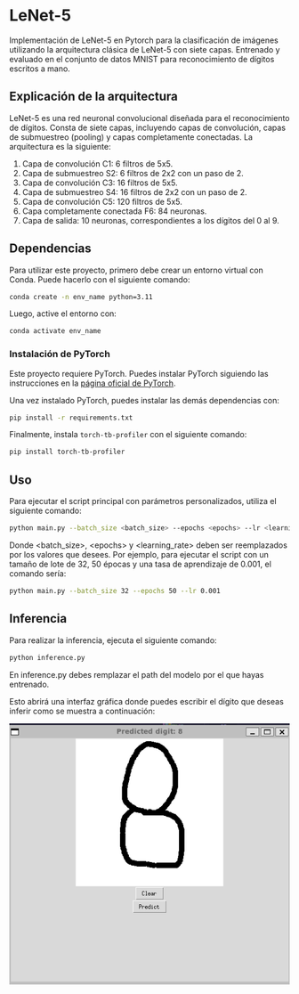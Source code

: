 # LeNet-5
Implementación de LeNet-5 en Pytorch para la clasificación de imágenes utilizando la arquitectura clásica de LeNet-5 con siete capas. Entrenado y evaluado en el conjunto de datos MNIST para reconocimiento de dígitos escritos a mano.

## Explicación de la arquitectura
LeNet-5 es una red neuronal convolucional diseñada para el reconocimiento de dígitos. Consta de siete capas, incluyendo capas de convolución, capas de submuestreo (pooling) y capas completamente conectadas. La arquitectura es la siguiente:

1. Capa de convolución C1: 6 filtros de 5x5.
2. Capa de submuestreo S2: 6 filtros de 2x2 con un paso de 2.
3. Capa de convolución C3: 16 filtros de 5x5.
4. Capa de submuestreo S4: 16 filtros de 2x2 con un paso de 2.
5. Capa de convolución C5: 120 filtros de 5x5.
6. Capa completamente conectada F6: 84 neuronas.
7. Capa de salida: 10 neuronas, correspondientes a los dígitos del 0 al 9.

## Dependencias
Para utilizar este proyecto, primero debe crear un entorno virtual con Conda. Puede hacerlo con el siguiente comando:

```bash
conda create -n env_name python=3.11
```

Luego, active el entorno con:

```bash
conda activate env_name
```
### Instalación de PyTorch

Este proyecto requiere PyTorch. Puedes instalar PyTorch siguiendo las instrucciones en la [página oficial de PyTorch](https://pytorch.org/).

Una vez instalado PyTorch, puedes instalar las demás dependencias con:

```bash
pip install -r requirements.txt
```
Finalmente, instala `torch-tb-profiler` con el siguiente comando:

```bash
pip install torch-tb-profiler
```
## Uso

Para ejecutar el script principal con parámetros personalizados, utiliza el siguiente comando:

```bash
python main.py --batch_size <batch_size> --epochs <epochs> --lr <learning_rate>
```
Donde &lt;batch_size&gt;, &lt;epochs&gt; y &lt;learning_rate&gt; deben ser reemplazados por los valores que desees. Por ejemplo, para ejecutar el script con un tamaño de lote de 32, 50 épocas y una tasa de aprendizaje de 0.001, el comando sería:
```bash
python main.py --batch_size 32 --epochs 50 --lr 0.001
```

## Inferencia

Para realizar la inferencia, ejecuta el siguiente comando:

```bash
python inference.py
```
En inference.py debes remplazar el path del modelo por el que hayas entrenado.


Esto abrirá una interfaz gráfica donde puedes escribir el dígito que deseas inferir como se muestra a continuación:


![Interfaz de MNIST](./interfaz_mnist.png)